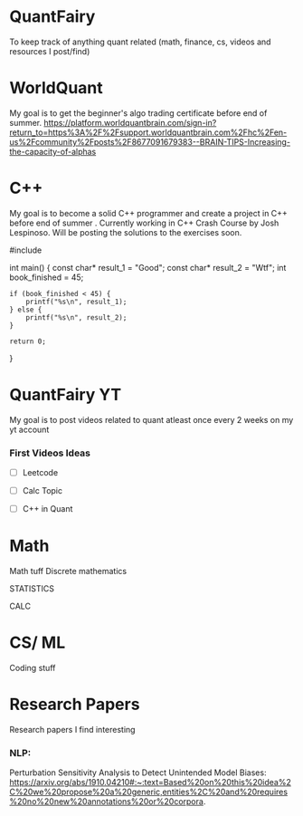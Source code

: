 # QuantFairy 
To keep track of anything quant related (math, finance, cs, videos and resources I post/find)

# WorldQuant

My goal is to get the beginner's algo trading certificate before end of summer.
https://platform.worldquantbrain.com/sign-in?return_to=https%3A%2F%2Fsupport.worldquantbrain.com%2Fhc%2Fen-us%2Fcommunity%2Fposts%2F8677091679383--BRAIN-TIPS-Increasing-the-capacity-of-alphas


# C++ 

My goal is to become a solid C++ programmer and create a project in C++ before end of summer . Currently working in C++ Crash Course by Josh Lespinoso. Will be posting the solutions to the exercises soon.

#include <cstdio>

int main() {
    const char* result_1 = "Good";
    const char* result_2 = "Wtf";
    int book_finished = 45;

    if (book_finished < 45) {
        printf("%s\n", result_1);
    } else {
        printf("%s\n", result_2);
    }

    return 0;
}



# QuantFairy YT

My goal is to post videos related to quant atleast once every 2 weeks on my yt account

### First Videos Ideas
- [ ] Leetcode 
- [ ] Calc Topic
- [ ] C++ in Quant


# Math

Math tuff 
Discrete mathematics


STATISTICS

CALC


# CS/ ML

Coding stuff

# Research Papers

Research papers I find interesting
### NLP: 

Perturbation Sensitivity Analysis to Detect Unintended Model Biases: https://arxiv.org/abs/1910.04210#:~:text=Based%20on%20this%20idea%2C%20we%20propose%20a%20generic,entities%2C%20and%20requires%20no%20new%20annotations%20or%20corpora.




